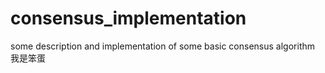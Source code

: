 # consensus_implementation
some description and implementation of some basic consensus algorithm
我是笨蛋